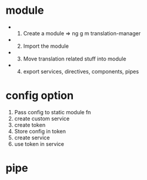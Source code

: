 
# module
- 1. Create a module => ng g m translation-manager
- 2. Import the module
- 3. Move translation related stuff into module
- 4. export services, directives, components, pipes 

# config option
1. Pass config to static module fn
2. create custom service
3. create token
4. Store config in token
5. create service
6. use token in service

# pipe
